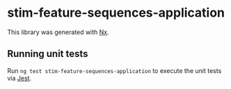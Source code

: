 # stim-feature-sequences-application

This library was generated with [Nx](https://nx.dev).

## Running unit tests

Run `ng test stim-feature-sequences-application` to execute the unit tests via [Jest](https://jestjs.io).
